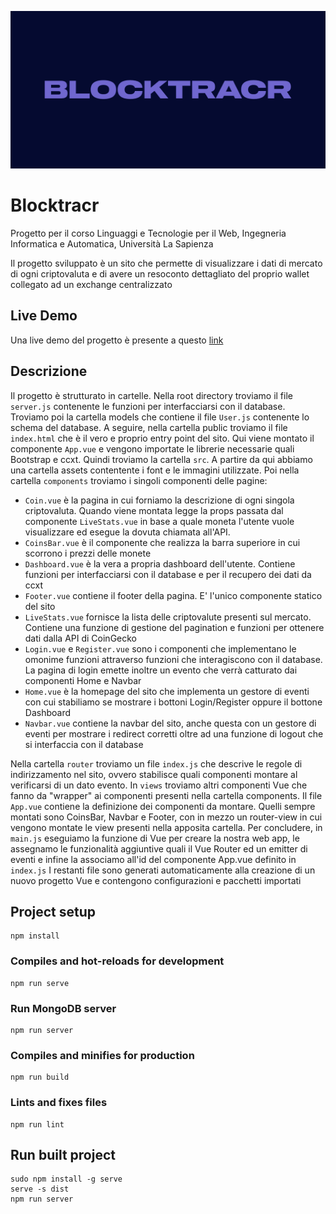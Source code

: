 ![alt blocktracr](https://github.com/lorenzopalaia/Blocktracr/blob/main/blocktracr.png)
# Blocktracr
Progetto per il corso Linguaggi e Tecnologie per il Web, Ingegneria Informatica e Automatica, Università La Sapienza

Il progetto sviluppato è un sito che permette di visualizzare i dati di mercato di ogni criptovaluta e di avere un resoconto dettagliato del proprio wallet collegato ad un exchange centralizzato
## Live Demo
Una live demo del progetto è presente a questo [link](https://lorenzopalaia.github.io/Blocktracr/)
## Descrizione
Il progetto è strutturato in cartelle.
Nella root directory troviamo il file `server.js` contenente le funzioni per interfacciarsi con il database.
Troviamo poi la cartella models che contiene il file `User.js` contenente lo schema del database.
A seguire, nella cartella public troviamo il file `index.html` che è il vero e proprio entry point del sito. Qui viene montato il componente `App.vue` e vengono importate le librerie necessarie quali Bootstrap e ccxt.
Quindi troviamo la cartella `src`.
A partire da qui abbiamo una cartella assets contentente i font e le immagini utilizzate.
Poi nella cartella `components` troviamo i singoli componenti delle pagine:
- `Coin.vue` è la pagina in cui forniamo la descrizione di ogni singola criptovaluta. Quando viene montata legge la props passata dal componente `LiveStats.vue` in base a quale moneta l'utente vuole visualizzare ed esegue la dovuta chiamata all'API.
- `CoinsBar.vue` è il componente che realizza la barra superiore in cui scorrono i prezzi delle monete
- `Dashboard.vue` è la vera a propria dashboard dell'utente. Contiene funzioni per interfacciarsi con il database e per il recupero dei dati da ccxt
- `Footer.vue` contiene il footer della pagina. E' l'unico componente statico del sito
- `LiveStats.vue` fornisce la lista delle criptovalute presenti sul mercato. Contiene una funzione di gestione del pagination e funzioni per ottenere dati dalla API di CoinGecko
- `Login.vue` e `Register.vue` sono i componenti che implementano le omonime funzioni attraverso funzioni che interagiscono con il database. La pagina di login emette inoltre un evento che verrà catturato dai componenti Home e Navbar
- `Home.vue` è la homepage del sito che implementa un gestore di eventi con cui stabiliamo se mostrare i bottoni Login/Register oppure il bottone Dashboard
- `Navbar.vue` contiene la navbar del sito, anche questa con un gestore di eventi per mostrare i redirect corretti oltre ad una funzione di logout che si interfaccia con il database

Nella cartella `router` troviamo un file `index.js` che descrive le regole di indirizzamento nel sito, ovvero stabilisce quali componenti montare al verificarsi di un dato evento.
In `views` troviamo altri componenti Vue che fanno da "wrapper" ai componenti presenti nella cartella components.
Il file `App.vue` contiene la definizione dei componenti da montare. Quelli sempre montati sono CoinsBar, Navbar e Footer, con in mezzo un router-view in cui vengono montate le view presenti nella apposita cartella.
Per concludere, in `main.js` eseguiamo la funzione di Vue per creare la nostra web app, le assegnamo le funzionalità aggiuntive quali il Vue Router ed un emitter di eventi e infine la associamo all'id del componente App.vue definito in `index.js`
I restanti file sono generati automaticamente alla creazione di un nuovo progetto Vue e contengono configurazioni e pacchetti importati
## Project setup
```
npm install
```

### Compiles and hot-reloads for development
```
npm run serve
```

### Run MongoDB server
```
npm run server
```

### Compiles and minifies for production
```
npm run build
```

### Lints and fixes files
```
npm run lint
```

## Run built project
```
sudo npm install -g serve
serve -s dist
npm run server
```
